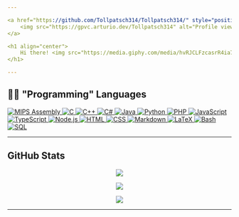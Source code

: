 ```yaml
---

<a href="https://github.com/Tollpatsch314/Tollpatsch314/" style="position: relative; right: 0;">
	<img src="https://gpvc.arturio.dev/Tollpatsch314" alt="Profile views" align='right'/>
</a>

<h1 align="center">
	Hi there! <img src="https://media.giphy.com/media/hvRJCLFzcasrR4ia7z/giphy.gif" width="30">
</h1>

---
```


## 👨‍💻 "Programming" Languages
<p>
	<a href="https://github.com/search?q=user%3ATollpatsch314+language%3Aassembly">
		<img alt="MIPS Assembly" src="https://custom-icon-badges.herokuapp.com/badge/Assembly-525252.svg?logo=asm-hex&logoColor=black" />
	</a>
	<a href="https://github.com/search?q=user%3ATollpatsch314+language%3Ac">
		<img alt="C" src="https://custom-icon-badges.herokuapp.com/badge/C-03599C.svg?logo=c-in-hexagon&logoColor=black" />
	</a>
	<a href="https://github.com/search?q=user%3ATollpatsch314+language%3Acpp">
		<img alt="C++" src="https://custom-icon-badges.herokuapp.com/badge/C++-9C033A.svg?logo=cpp2&logoColor=black" />
	</a>
	<a href="https://github.com/search?q=user%3ATollpatsch314+language%3Acsharp">
		<img alt="C#" src="https://custom-icon-badges.herokuapp.com/badge/C%23-68217A.svg?logo=cs2&logoColor=black" />
	</a>
	<a href="https://github.com/search?q=user%3ATollpatsch314+language%3Ajava">
		<img alt="Java" src="https://custom-icon-badges.herokuapp.com/badge/Java-007396.svg?logo=java&logoColor=black" />
	</a>
	<a href="https://github.com/search?q=user%3ATollpatsch314+language%3Apython">
		<img alt="Python" src="https://img.shields.io/badge/Python-14354C.svg?logo=python&logoColor=white" />
	</a>
	<a href="https://github.com/search?q=user%3ATollpatsch314+language%3Aphp">
		<img alt="PHP" src="https://img.shields.io/badge/PHP-777BB4.svg?logo=php&logoColor=black" />
	</a>
	<a href="https://github.com/search?q=user%3ATollpatsch314+language%3Ajavascript">
		<img alt="JavaScript" src="https://img.shields.io/badge/JavaScript-F7DF1E.svg?logo=javascript&logoColor=black" />
	</a>
	<a href="https://github.com/search?q=user%3ATollpatsch314+language%3AtypeScript">
		<img alt="TypeScript" src="https://img.shields.io/badge/TypeScript-007ACC.svg?logo=typescript&logoColor=black" />
	</a>
	<a href="https://github.com/search?q=user%3ATollpatsch314+language%3Ajavascript">
		<img alt="Node.js" src="https://img.shields.io/badge/Node.js-43853D.svg?logo=node.js&logoColor=black" />
	</a>
	<a href="https://github.com/search?q=user%3ATollpatsch314+language%3Ahtml">
		<img alt="HTML" src="https://img.shields.io/badge/HTML-E34F26.svg?logo=html5&logoColor=black" />
	</a>
	<a href="https://github.com/search?q=user%3ATollpatsch314+language%3Acss">
		<img alt="CSS" src="https://img.shields.io/badge/CSS-1572B6.svg?logo=css3&logoColor=black" />
	</a>
	<a href="https://github.com/search?q=user%3ATollpatsch314+language%3Amarkdown">
		<img alt="Markdown" src="https://img.shields.io/badge/Markdown-000000.svg?logo=markdown&logoColor=white" />
	</a>
	<a href="https://github.com/search?q=user%3ATollpatsch314+language%3Atex">
		<img alt="LaTeX" src="https://img.shields.io/badge/LaTeX-008080.svg?logo=LaTeX&logoColor=black" />
	</a>
	<a href="https://github.com/search?q=user%3ATollpatsch314+language%3Abash">
		<img alt="Bash" src="https://img.shields.io/badge/Bash-121011.svg?logo=gnu-bash&logoColor=white" />
	</a>
	<a href="https://github.com/search?q=user%3ATollpatsch314+language%3Asql">
		<img alt="SQL" src="https://custom-icon-badges.herokuapp.com/badge/SQL-025E8C.svg?logo=database&logoColor=black" />
	</a>
</p>

---

## GitHub Stats
<p align="center">
	<img align="center" src="https://github-readme-stats.vercel.app/api?username=Tollpatsch314&count_private=true&include_all_commits=true&show_icons=true&theme=dark&border_radius=15" />
</p>
<p align="center">
	<img align="center" src="https://github-readme-stats.vercel.app/api/top-langs/?username=Tollpatsch314&layout=compact&langs_count=10&theme=dark&border_radius=15&card_width=450" />
</p>
<p align="center">
	<img align="center" src="https://activity-graph.herokuapp.com/graph?username=Tollpatsch314&theme=react-dark&hide_border=true&area=true" />
</p>

---
